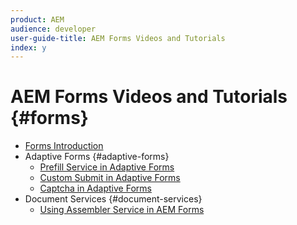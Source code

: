 ```yaml
---
product: AEM
audience: developer
user-guide-title: AEM Forms Videos and Tutorials
index: y
---
```


# AEM Forms Videos and Tutorials {#forms}

+ [Forms Introduction](introduction.md)
+ Adaptive Forms {#adaptive-forms}
  + [Prefill Service in Adaptive Forms](adaptive-forms/prefill-service-adaptive-forms-article-use.md)
  + [Custom Submit in Adaptive Forms](adaptive-forms/custom-submit-aem-forms-article.md)
  + [Captcha in Adaptive Forms](adaptive-forms/forms-captcha-feature-video-use.md)
+ Document Services {#document-services}
  + [Using Assembler Service in AEM Forms](document-services/using-assembler-service-in-aem-forms.md)